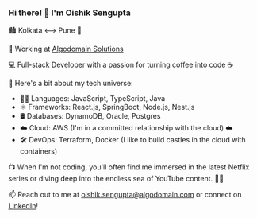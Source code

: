 ### Hi there! 👋 I'm Oishik Sengupta

🏙️ Kolkata <--> Pune 🌆

💼 Working at [Algodomain Solutions](https://www.algodomain.com)

💻 Full-stack Developer with a passion for turning coffee into code ☕

🚀 Here's a bit about my tech universe:

- 👨‍💻 Languages: JavaScript, TypeScript, Java
- ⚛️ Frameworks: React.js, SpringBoot, Node.js, Nest.js
- 🛢️ Databases: DynamoDB, Oracle, Postgres
- ☁️ Cloud: AWS (I'm in a committed relationship with the cloud) ☁️
- 🛠️ DevOps: Terraform, Docker (I like to build castles in the cloud with containers)

📺 When I'm not coding, you'll often find me immersed in the latest Netflix series or diving deep into the endless sea of YouTube content. 🍿🎥

📫 Reach out to me at [oishik.sengupta@algodomain.com](mailto:oishik.sengupta@algodomain.com) or connect on [LinkedIn](https://www.linkedin.com/in/oishiksengupta/)!
